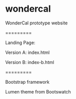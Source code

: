 wondercal
=========

WonderCal prototype website

=========

Landing Page:

Version A: index.html

Version B: index-b.html

=========

Bootstrap framework

Lumen theme from Bootswatch